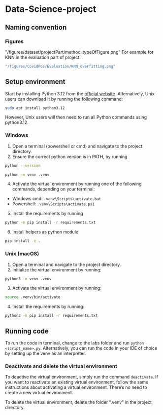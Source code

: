 # Data-Science-project
## Naming convention
### Figures
"/figures/dataset/projectPart/method_typeOfFigure.png"
For example for KNN in the evaluation part of project:
```bash
"/figures/CovidPos/Evaluation/KNN_overfitting.png"
```

## Setup environment

Start by installing Python 3.12 from the [official website](https://www.python.org/downloads/). Alternatively, Unix users can download it by running the following command:

```bash
sudo apt install python3.12
```

However, Unix users will then need to run all Python commands using python3.12.

### Windows

1. Open a terminal (powershell or cmd) and navigate to the project directory.
2. Ensure the correct python version is in PATH, by running

```bash
python --version
```

```bash
python -m venv .venv
```

4. Activate the virtual environment by running one of the following commands, depending on your terminal:

- Windows cmd: `.venv\Scripts\activate.bat`
- Powershell: `.venv\Scripts\activate.ps1`

5. Install the requirements by running

```bash
python -m pip install -r requirements.txt
```
6. Install helpers as python module
```bash
pip install -e .
```

### Unix (macOS)

1. Open a terminal and navigate to the project directory.
2. Initialize the virtual environment by running:

```bash
python3 -m venv .venv
```

3. Activate the virtual environment by running:

```bash
source .venv/bin/activate
```

4. Install the requirements by running:

```bash
python3 -m pip install -r requirements.txt
```

## Running code 

To run the code in terminal, change to the labs folder and run `python <script_name>.py`. Alternatively, you can run the code in your IDE of choice by setting up the venv as an interpreter.

### Deactivate and delete the virtual environment

To deactive the virtual environment, simply run the command `deactivate`. If you want to reactivate an existing virtual environment, follow the same instructions about activating a virtual environment. There’s no need to create a new virtual environment.

To delete the virtual environment, delete the folder ".venv" in the project directory.
